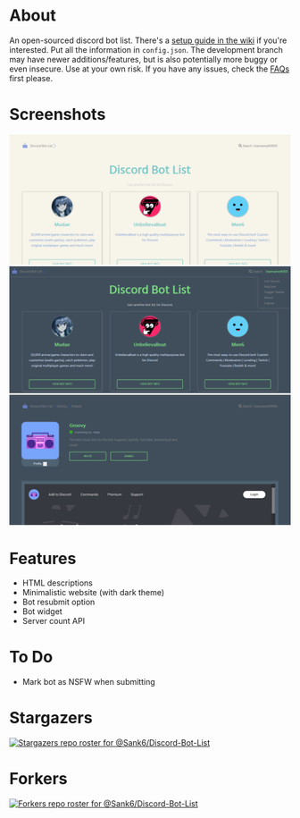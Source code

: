 # About
An open-sourced discord bot list.
There's a [setup guide in the wiki](https://github.com/Sank6/Discord-Bot-List/wiki/Setup-Information) if you're interested. Put all the information in `config.json`.
The development branch may have newer additions/features, but is also potentially more buggy or even insecure. Use at your own risk.
If you have any issues, check the [FAQs](https://github.com/Sank6/Discord-Bot-List/wiki/FAQs) first please.

# Screenshots
![Front Page](/screenshots/front.png?raw=true "Front Page")
![Dark Theme](/screenshots/dark.png?raw=true "Dark Theme")
![Bot Page](/screenshots/bot.png?raw=true "Bot Page")


# Features
 - HTML descriptions
 - Minimalistic website (with dark theme)
 - Bot resubmit option
 - Bot widget
 - Server count API

# To Do
 - Mark bot as NSFW when submitting

# Stargazers
[![Stargazers repo roster for @Sank6/Discord-Bot-List](https://reporoster.com/stars/dark/notext/Sank6/Discord-Bot-List)](https://github.com/Sank6/Discord-Bot-List/stargazers)

# Forkers
[![Forkers repo roster for @Sank6/Discord-Bot-List](https://reporoster.com/forks/dark/notext/Sank6/Discord-Bot-List)](https://github.com/Sank6/Discord-Bot-List/network/members)
